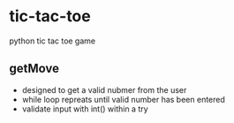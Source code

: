 # tic-tac-toe
python tic tac toe game
## getMove
- designed to get a valid nubmer from the user
- while loop repreats until valid number has been entered
- validate input with int() within a try 